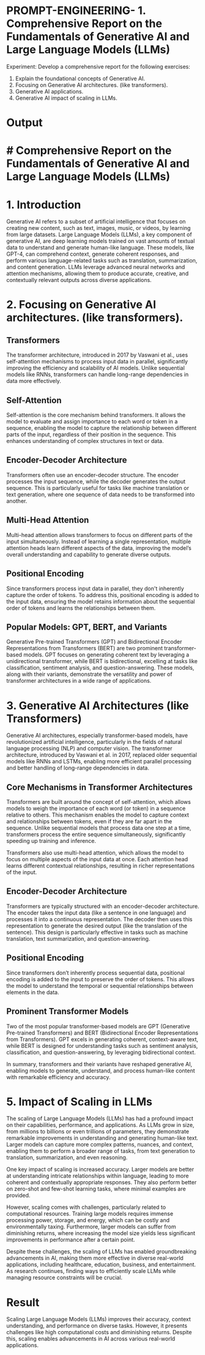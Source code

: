 # PROMPT-ENGINEERING- 1.	Comprehensive Report on the Fundamentals of Generative AI and Large Language Models (LLMs)
Experiment:
Develop a comprehensive report for the following exercises:
1.	Explain the foundational concepts of Generative AI. 
2.	Focusing on Generative AI architectures. (like transformers).
3.	Generative AI applications.
4.	Generative AI impact of scaling in LLMs.

# Output
# # Comprehensive Report on the Fundamentals of Generative AI and Large Language Models (LLMs)

# 1. Introduction
Generative AI refers to a subset of artificial intelligence that focuses on creating new content, such as text, images, music, or videos, by learning from large datasets. Large Language Models (LLMs), a key component of generative AI, are deep learning models trained on vast amounts of textual data to understand and generate human-like language. These models, like GPT-4, can comprehend context, generate coherent responses, and perform various language-related tasks such as translation, summarization, and content generation. LLMs leverage advanced neural networks and attention mechanisms, allowing them to produce accurate, creative, and contextually relevant outputs across diverse applications.

 # 2. Focusing on Generative AI architectures. (like transformers).
 
 ## Transformers
 
 The transformer architecture, introduced in 2017 by Vaswani et al., uses self-attention mechanisms to process input data in parallel, significantly improving the efficiency and scalability of AI models. Unlike sequential models like RNNs, transformers can handle long-range dependencies in data more effectively.
 
 ## Self-Attention
 
 Self-attention is the core mechanism behind transformers. It allows the model to evaluate and assign importance to each word or token in a sequence, enabling the model to capture the relationship between different parts of the input, regardless of their position in the sequence. This enhances understanding of complex structures in text or data.

 ## Encoder-Decoder Architecture

 Transformers often use an encoder-decoder structure. The encoder processes the input sequence, while the decoder generates the output sequence. This is particularly useful for tasks like machine translation or text generation, where one sequence of data needs to be transformed into another.

 ## Multi-Head Attention

 Multi-head attention allows transformers to focus on different parts of the input simultaneously. Instead of learning a single representation, multiple attention heads learn different aspects of the data, improving the model’s overall understanding and capability to generate diverse outputs.

 ## Positional Encoding

 Since transformers process input data in parallel, they don't inherently capture the order of tokens. To address this, positional encoding is added to the input data, ensuring the model retains information about the sequential order of tokens and learns the relationships between them.

 ## Popular Models: GPT, BERT, and Variants 

 Generative Pre-trained Transformers (GPT) and Bidirectional Encoder Representations from Transformers (BERT) are two prominent transformer-based models. GPT focuses on generating coherent text by leveraging a unidirectional transformer, while BERT is bidirectional, excelling at tasks like classification, sentiment analysis, and question-answering. These models, along with their variants, demonstrate the versatility and power of transformer architectures in a wide range of applications.

 # 3. Generative AI Architectures (like Transformers)

 Generative AI architectures, especially transformer-based models, have revolutionized artificial intelligence, particularly in the fields of natural language processing (NLP) and computer vision. The transformer architecture, introduced by Vaswani et al. in 2017, replaced older sequential models like RNNs and LSTMs, enabling more efficient parallel processing and better handling of long-range dependencies in data.

 ## Core Mechanisms in Transformer Architectures 

 Transformers are built around the concept of self-attention, which allows models to weigh the importance of each word (or token) in a sequence relative to others. This mechanism enables the model to capture context and relationships between tokens, even if they are far apart in the sequence. Unlike sequential models that process data one step at a time, transformers process the entire sequence simultaneously, significantly speeding up training and inference.

Transformers also use multi-head attention, which allows the model to focus on multiple aspects of the input data at once. Each attention head learns different contextual relationships, resulting in richer representations of the input.

## Encoder-Decoder Architecture

Transformers are typically structured with an encoder-decoder architecture. The encoder takes the input data (like a sentence in one language) and processes it into a continuous representation. The decoder then uses this representation to generate the desired output (like the translation of the sentence). This design is particularly effective in tasks such as machine translation, text summarization, and question-answering.

## Positional Encoding

Since transformers don’t inherently process sequential data, positional encoding is added to the input to preserve the order of tokens. This allows the model to understand the temporal or sequential relationships between elements in the data.

## Prominent Transformer Models

Two of the most popular transformer-based models are GPT (Generative Pre-trained Transformers) and BERT (Bidirectional Encoder Representations from Transformers). GPT excels in generating coherent, context-aware text, while BERT is designed for understanding tasks such as sentiment analysis, classification, and question-answering, by leveraging bidirectional context.

In summary, transformers and their variants have reshaped generative AI, enabling models to generate, understand, and process human-like content with remarkable efficiency and accuracy.

# 5. Impact of Scaling in LLMs

The scaling of Large Language Models (LLMs) has had a profound impact on their capabilities, performance, and applications. As LLMs grow in size, from millions to billions or even trillions of parameters, they demonstrate remarkable improvements in understanding and generating human-like text. Larger models can capture more complex patterns, nuances, and context, enabling them to perform a broader range of tasks, from text generation to translation, summarization, and even reasoning.

One key impact of scaling is increased accuracy. Larger models are better at understanding intricate relationships within language, leading to more coherent and contextually appropriate responses. They also perform better on zero-shot and few-shot learning tasks, where minimal examples are provided.

However, scaling comes with challenges, particularly related to computational resources. Training large models requires immense processing power, storage, and energy, which can be costly and environmentally taxing. Furthermore, larger models can suffer from diminishing returns, where increasing the model size yields less significant improvements in performance after a certain point.

Despite these challenges, the scaling of LLMs has enabled groundbreaking advancements in AI, making them more effective in diverse real-world applications, including healthcare, education, business, and entertainment. As research continues, finding ways to efficiently scale LLMs while managing resource constraints will be crucial.

# Result

Scaling Large Language Models (LLMs) improves their accuracy, context understanding, and performance on diverse tasks. However, it presents challenges like high computational costs and diminishing returns. Despite this, scaling enables advancements in AI across various real-world applications.
